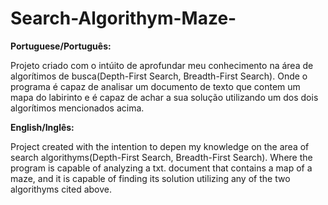 # Search-Algorithym-Maze-
**Portuguese/Português:**

Projeto criado com o intúito de aprofundar meu conhecimento na área de algorítimos de busca(Depth-First Search, Breadth-First Search).
Onde o programa é capaz de analisar um documento de texto que contem um mapa do labirinto e é capaz de achar a sua solução utilizando um dos dois algorítimos mencionados acima.

**English/Inglês:**

Project created with the intention to depen my knowledge on the area of search algorithyms(Depth-First Search, Breadth-First Search).
Where the program is capable of analyzing a txt. document that contains a map of a maze, and it is capable of finding its solution utilizing any of the two algorithyms cited above.
